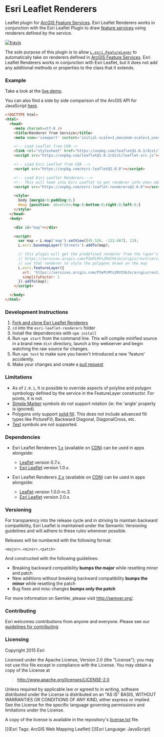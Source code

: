 # Esri Leaflet Renderers

Leaflet plugin for [ArcGIS Feature Services](http://developers.arcgis.com). Esri Leaflet Renderers works in conjunction with the Esri Leaflet Plugin to draw [feature services](http://esri.github.io/esri-leaflet/examples/simple-feature-layer.html) using renderers defined by the service.

[![travis](https://img.shields.io/travis/Esri/Leaflet.shapeMarkers/master.svg?style=flat-square)](https://travis-ci.org/Esri/Leaflet.shapeMarkers)

The sole purpose of this plugin is to allow [`L.esri.FeatureLayer`](http://esri.github.io/esri-leaflet/api-reference/layers/feature-layer.html) to automatically take on renderers defined in [ArcGIS Feature Services](https://developers.arcgis.com/en/features/cloud-storage/). Esri Leaflet Renderers works in conjunction with Esri Leaflet, but it does not add any additional methods or properties to the class that it extends.

### Example
Take a look at the [live demo](http://esri.github.io/esri-leaflet/examples/renderers-plugin.html).

You can also find a side by side comparison of the ArcGIS API for JavaScript [here](http://esri.github.io/esri-leaflet-renderers/spec/comparisons.html).

```html
<!DOCTYPE html>
<html>
  <head>
    <meta charset=utf-8 />
    <title>Renderer from Service</title>
    <meta name='viewport' content='initial-scale=1,maximum-scale=1,user-scalable=no' />

    <!-- Load Leaflet from CDN-->
    <link rel="stylesheet" href="https://unpkg.com/leaflet@1.0.3/dist/leaflet.css" />
    <script src="https://unpkg.com/leaflet@1.0.3/dist/leaflet-src.js"></script>

    <!-- Load Esri Leaflet from CDN -->
    <script src="https://unpkg.com/esri-leaflet@2.0.8"></script>

    <!-- Load Esri Leaflet Renderers -->
    <!-- This will hook into Esri Leaflet to get renderer info when adding a feature layer -->
    <script src="https://unpkg.com/esri-leaflet-renderers@2.0.6"></script>

    <style>
      body {margin:0;padding:0;}
      #map {position: absolute;top:0;bottom:0;right:0;left:0;}
    </style>
  </head>
  <body>

    <div id="map"></div>

    <script>
      var map = L.map('map').setView([45.526, -122.667], 13);
      L.esri.basemapLayer('Streets').addTo(map);

      // this plugin will get the predefined renderer from the layer's drawing info at:
      // https://services.arcgis.com/P3ePLMYs2RVChkJx/arcgis/rest/services/World_Regions/FeatureServer/0
      // use that renderer to style the polygons drawn on the map
      L.esri.featureLayer({
        url: 'https://services.arcgis.com/P3ePLMYs2RVChkJx/arcgis/rest/services/World_Regions/FeatureServer/0',
        simplifyFactor: 1
      }).addTo(map);
    </script>

  </body>
</html>
```

### Development Instructions

1. [Fork and clone Esri Leaflet Renderers](https://help.github.com/articles/fork-a-repo)
2. `cd` into the `esri-leaflet-renderers` folder
3. Install the dependencies with `npm install`
4. Run `npm start` from the command line. This will compile minified source in a brand new `dist` directory, launch a tiny webserver and begin watching the raw source for changes.
5. Run `npm test` to make sure you haven't introduced a new 'feature' accidently.
6. Make your changes and create a [pull request](https://help.github.com/articles/creating-a-pull-request)

### Limitations

* As of `2.0.1`, It is possible to override aspects of polyline and polygon symbology defined by the service in the FeatureLayer constructor.  For points, it is not.
* [Simple Marker](http://resources.arcgis.com/en/help/arcgis-rest-api/02r3/02r3000000n5000000.htm#GUID-C8D40B32-5F4B-45EB-8048-6D5A8763E13B) symbols do not support rotation (ie: the 'angle' property is ignored).
* Polygons only support [solid fill](http://resources.arcgis.com/en/help/arcgis-rest-api/02r3/02r3000000n5000000.htm#GUID-517D9B3F-DF13-4E79-9B58-A0D24C5E4994).  This does not include advanced fill types like PictureFill, Backward Diagonal, DiagonalCross, etc.
* [Text](http://resources.arcgis.com/en/help/arcgis-rest-api/02r3/02r3000000n5000000.htm#ESRI_SECTION1_94E8CE0A9F614ABC8BEDDBCB0E9DC53A) symbols are not supported.

### Dependencies

* Esri Leaflet Renderers [1.x](https://github.com/Esri/esri-leaflet-renderers/releases/tag/v1.0.0) (available on [CDN](https://cdn.jsdelivr.net/leaflet.esri.renderers/1.0.0/esri-leaflet-renderers.js)) can be used in apps alongside:
  *  [Leaflet](http://leafletjs.com) version 0.7.x.
  *  [Esri Leaflet](http://esri.github.io/esri-leaflet) version 1.0.x.

* Esri Leaflet Renderers [2.x](https://github.com/Esri/esri-leaflet-renderers/releases/tag/v2.0.4) (available on [CDN](https://cdn.jsdelivr.net/leaflet.esri.renderers/2.0.4/esri-leaflet-renderers.js)) can be used in apps alongside:
  *  [Leaflet](http://leafletjs.com) version 1.0.0-rc.3.
  *  [Esri Leaflet](http://esri.github.io/esri-leaflet) version 2.0.x.

### Versioning

For transparency into the release cycle and in striving to maintain backward compatibility, Esri Leaflet is maintained under the Semantic Versioning guidelines and will adhere to these rules whenever possible.

Releases will be numbered with the following format:

`<major>.<minor>.<patch>`

And constructed with the following guidelines:

* Breaking backward compatibility **bumps the major** while resetting minor and patch
* New additions without breaking backward compatibility **bumps the minor** while resetting the patch
* Bug fixes and misc changes **bumps only the patch**

For more information on SemVer, please visit <http://semver.org/>.

### Contributing

Esri welcomes contributions from anyone and everyone. Please see our [guidelines for contributing](https://github.com/Esri/esri-leaflet-renderers/blob/master/CONTRIBUTING.md).

### Licensing
Copyright 2015 Esri

Licensed under the Apache License, Version 2.0 (the "License");
you may not use this file except in compliance with the License.
You may obtain a copy of the License at

> http://www.apache.org/licenses/LICENSE-2.0

Unless required by applicable law or agreed to in writing, software
distributed under the License is distributed on an "AS IS" BASIS,
WITHOUT WARRANTIES OR CONDITIONS OF ANY KIND, either express or implied.
See the License for the specific language governing permissions and
limitations under the License.

A copy of the license is available in the repository's [license.txt]( https://raw.github.com/Esri/esri-leaflet/master/license.txt) file.

[](Esri Tags: ArcGIS Web Mapping Leaflet)
[](Esri Language: JavaScript)
